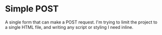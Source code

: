 # Simple POST
A single form that can make a POST request. I'm trying to limit the project to a single HTML file, and writing any script or styling I need inline.